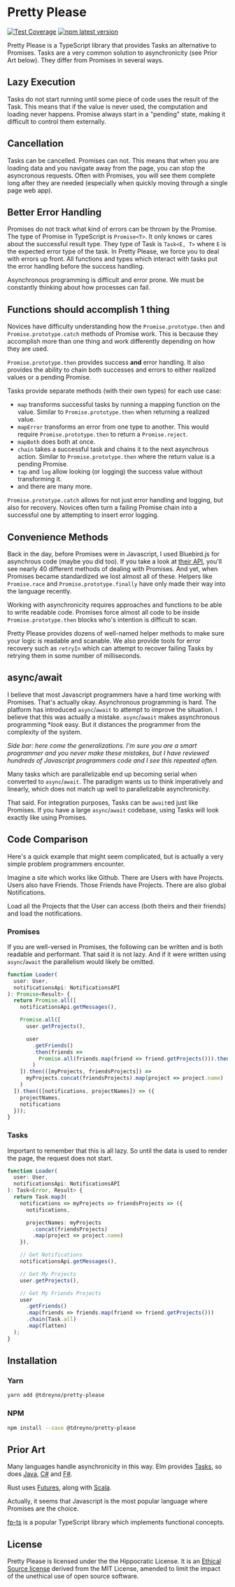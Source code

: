 # Pretty Please

[![Test Coverage](https://api.codeclimate.com/v1/badges/bade509a61c126d7f488/test_coverage)](https://codeclimate.com/github/tdreyno/pretty-please/test_coverage)
[![npm latest version](https://img.shields.io/npm/v/@tdreyno/pretty-please/latest.svg)](https://www.npmjs.com/package/@tdreyno/pretty-please)

Pretty Please is a TypeScript library that provides Tasks an alternative to Promises. Tasks are a very common solution to asynchronicity (see Prior Art below). They differ from Promises in several ways.

## Lazy Execution

Tasks do not start running until some piece of code uses the result of the Task. This means that if the value is never used, the computation and loading never happens. Promise always start in a "pending" state, making it difficult to control them externally.

## Cancellation

Tasks can be cancelled. Promises can not. This means that when you are loading data and you navigate away from the page, you can stop the asyncronous requests. Often with Promises, you will see them complete long after they are needed (especially when quickly moving through a single page web app).

## Better Error Handling

Promises do not track what kind of errors can be thrown by the Promise. The type of Promise in TypeScript is `Promise<T>`. It only knows or cares about the successful result type. They type of Task is `Task<E, T>` where `E` is the expected error type of the task. In Pretty Please, we force you to deal with errors up front. All functions and types which interact with tasks put the error handling before the success handling.

Asynchronous programming is difficult and error prone. We must be constantly thinking about how processes can fail.

## Functions should accomplish 1 thing

Novices have difficulty understanding how the `Promise.prototype.then` and `Promise.prototype.catch` methods of Promise work. This is because they accomplish more than one thing and work differently depending on how they are used.

`Promise.prototype.then` provides success **and** error handling. It also provides the ability to chain both successes and errors to either realized values or a pending Promise.

Tasks provide separate methods (with their own types) for each use case:

- `map` transforms successful tasks by running a mapping function on the value. Similar to `Promise.prototype.then` when returning a realized value.
- `mapError` transforms an error from one type to another. This would require `Promise.prototype.then` to return a `Promise.reject`.
- `mapBoth` does both at once.
- `chain` takes a successful task and chains it to the next asynchrous action. Similar to `Promise.prototype.then` where the return value is a pending Promise.
- `tap` and `log` allow looking (or logging) the success value without transforming it.
- and there are many more.

`Promise.prototype.catch` allows for not just error handling and logging, but also for recovery. Novices often turn a failing Promise chain into a successful one by attempting to insert error logging.

## Convenience Methods

Back in the day, before Promises were in Javascript, I used Bluebird.js for asynchrous code (maybe you did too). If you take a look at [their API](http://bluebirdjs.com/docs/api-reference.html), you'll see nearly 40 different methods of dealing with Promises. And yet, when Promises became standardized we lost almost all of these. Helpers like `Promise.race` and `Promise.prototype.finally` have only made their way into the language recently.

Working with asynchronicity requires approaches and functions to be able to write readable code. Promises force almost all code to be inside `Promise.prototype.then` blocks who's intention is difficult to scan.

Pretty Please provides dozens of well-named helper methods to make sure your logic is readable and scanable. We also provide tools for error recovery such as `retryIn` which can attempt to recover failing Tasks by retrying them in some number of milliseconds.

## async/await

I believe that most Javascript programmers have a hard time working with Promises. That's actually okay. Asynchronous programming is hard. The platform has introduced `async`/`await` to attempt to improve the situation. I believe that this was actually a mistake. `async`/`await` makes asynchronous programming \*_look_ easy. But it distances the programmer from the complexity of the system.

_Side bar: here come the generalizations. I'm sure you are a smart programmer and you never make these mistakes, but I have reviewed hundreds of Javascript programmers code and I see this repeated often._

Many tasks which are parallelizable end up becoming serial when converted to `async`/`await`. The paradigm wants us to think imperatively and linearly, which does not match up well to parallelizable asynchronicity.

That said. For integration purposes, Tasks can be `await`ed just like Promises. If you have a large `async`/`await` codebase, using Tasks will look exactly like using Promises.

## Code Comparison

Here's a quick example that might seem complicated, but is actually a very simple problem programmers encounter.

Imagine a site which works like Github. There are Users with have Projects. Users also have Friends. Those Friends have Projects. There are also global Notifications.

Load all the Projects that the User can access (both theirs and their friends) and load the notifications.

### Promises

If you are well-versed in Promises, the following can be written and is both readable and performant. That said it is not lazy. And if it were written using `async`/`await` the parallelism would likely be omitted.

```typescript
function Loader(
  user: User,
  notificationsApi: NotificationsAPI
): Promise<Result> {
  return Promise.all([
    notificationsApi.getMessages(),

    Promise.all([
      user.getProjects(),

      user
        .getFriends()
        .then(friends =>
          Promise.all(friends.map(friend => friend.getProjects())).then(flatten)
        )
    ]).then(([myProjects, friendsProjects]) =>
      myProjects.concat(friendsProjects).map(project => project.name)
    )
  ]).then(([notifications, projectNames]) => ({
    projectNames,
    notifications
  }));
}
```

### Tasks

Important to remember that this is all lazy. So until the data is used to render the page, the request does not start.

```typescript
function Loader(
  user: User,
  notificationsApi: NotificationsAPI
): Task<Error, Result> {
  return Task.map3(
    notifications => myProjects => friendsProjects => ({
      notifications,

      projectNames: myProjects
        .concat(friendsProjects)
        .map(project => project.name)
    }),

    // Get Notifications
    notificationsApi.getMessages(),

    // Get My Projects
    user.getProjects(),

    // Get My Friends Projects
    user
      .getFriends()
      .map(friends => friends.map(friend => friend.getProjects()))
      .chain(Task.all)
      .map(flatten)
  );
}
```

## Installation

### Yarn

```sh
yarn add @tdreyno/pretty-please
```

### NPM

```sh
npm install --save @tdreyno/pretty-please
```

## Prior Art

Many languages handle asynchronicity in this way. Elm provides [Tasks](https://package.elm-lang.org/packages/elm/core/latest/Task), so does [Java](https://docs.oracle.com/javase/7/docs/api/java/util/concurrent/Future.html), [C#](https://docs.microsoft.com/en-us/cpp/parallel/concrt/walkthrough-implementing-futures) and [F#](https://medium.com/@dagbrattli/asynchronicity-in-f-eb4c952f0035).

Rust uses [Futures](https://docs.rs/futures), along with [Scala](https://docs.scala-lang.org/overviews/core/futures.html).

Actually, it seems that Javascript is the most popular language where Promises are the choice.

[fp-ts](https://github.com/gcanti/fp-ts/blob/master/src/Task.ts) is a popular TypeScript library which implements functional concepts.

## License

Pretty Please is licensed under the the Hippocratic License. It is an [Ethical Source license](https://ethicalsource.dev) derived from the MIT License, amended to limit the impact of the unethical use of open source software.
